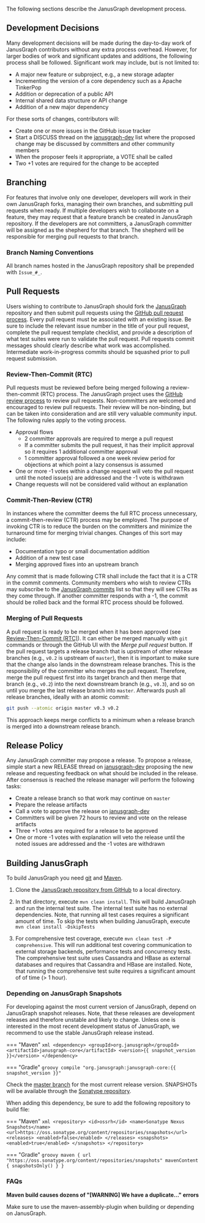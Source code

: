 The following sections describe the JanusGraph development process.

## Development Decisions

Many development decisions will be made during the day-to-day work of
JanusGraph contributors without any extra process overhead. However, for
larger bodies of work and significant updates and additions, the
following process shall be followed. Significant work may include, but
is not limited to:

- A major new feature or subproject, e.g., a new storage adapter
- Incrementing the version of a core dependency such as a Apache TinkerPop
- Addition or deprecation of a public API
- Internal shared data structure or API change
- Addition of a new major dependency

For these sorts of changes, contributors will:

- Create one or more issues in the GitHub issue tracker
- Start a DISCUSS thread on the [janusgraph-dev](https://groups.google.com/forum/#!forum/janusgraph-dev)
 list where the proposed change may be discussed by committers and other community members
- When the proposer feels it appropriate, a VOTE shall be called
- Two +1 votes are required for the change to be accepted

## Branching

For features that involve only one developer, developers will work in
their own JanusGraph forks, managing their own branches, and submitting
pull requests when ready. If multiple developers wish to collaborate on
a feature, they may request that a feature branch be created in
JanusGraph repository. If the developers are not committers, a
JanusGraph committer will be assigned as the shepherd for that branch.
The shepherd will be responsible for merging pull requests to that
branch.

### Branch Naming Conventions

All branch names hosted in the JanusGraph repository shall be prepended
with `Issue_#_`.

## Pull Requests

Users wishing to contribute to JanusGraph should fork the
[JanusGraph](https://github.com/janusgraph/janusgraph) repository and
then submit pull requests using the 
[GitHub pull request process](https://help.github.com/articles/creating-a-pull-request/).
Every pull request must be associated with an existing issue. Be sure to
include the relevant issue number in the title of your pull request,
complete the pull request template checklist, and provide a description
of what test suites were run to validate the pull request. Pull requests
commit messages should clearly describe what work was accomplished.
Intermediate work-in-progress commits should be squashed prior to pull
request submission.

### Review-Then-Commit (RTC)

Pull requests must be reviewed before being merged following a
review-then-commit (RTC) process. The JanusGraph project uses the
[GitHub review process](https://help.github.com/articles/about-pull-request-reviews/)
to review pull requests. Non-committers are welcomed and encouraged to
review pull requests. Their review will be non-binding, but can be taken
into consideration and are still very valuable community input. The
following rules apply to the voting process.

-   Approval flows
    -   2 committer approvals are required to merge a pull request
    -   If a committer submits the pull request, it has their implicit
        approval so it requires 1 additional committer approval
    -   1 committer approval followed a one week review period for
        objections at which point a lazy consensus is assumed
-   One or more -1 votes within a change request will veto the pull
    request until the noted issue(s) are addressed and the -1 vote is
    withdrawn
-   Change requests will not be considered valid without an explanation

### Commit-Then-Review (CTR)

In instances where the committer deems the full RTC process unnecessary,
a commit-then-review (CTR) process may be employed. The purpose of
invoking CTR is to reduce the burden on the committers and minimize the
turnaround time for merging trivial changes. Changes of this sort may
include:

- Documentation typo or small documentation addition
- Addition of a new test case
- Merging approved fixes into an upstream branch

Any commit that is made following CTR shall include the fact that it is
a CTR in the commit comments. Community members who wish to review CTRs
may subscribe to the [JanusGraph commits](https://groups.google.com/forum/#!forum/janusgraph-commits)
list so that they will see CTRs as they come through. If another
committer responds with a -1, the commit should be rolled back and the
formal RTC process should be followed.

### Merging of Pull Requests

A pull request is ready to be merged when it has been approved (see
[Review-Then-Commit (RTC)](#review-then-commit)). It can either be
merged manually with `git` commands or through the GitHub UI with the
*Merge pull request* button. If the pull request targets a release
branch that is upstream of other release branches (e.g., `v0.2` is
upstream of `master`), then it is important to make sure that the change
also lands in the downstream release branches. This is the
responsibility of the committer who merges the pull request. Therefore,
merge the pull request first into its target branch and then merge that
branch (e.g., `v0.2`) into the next downstream branch (e.g., `v0.3`), and
so on until you merge the last release branch into `master`. Afterwards
push all release branches, ideally with an atomic commit:

```bash
git push --atomic origin master v0.3 v0.2
```

This approach keeps merge conflicts to a minimum when a release branch
is merged into a downstream release branch.

## Release Policy

Any JanusGraph committer may propose a release. To propose a release,
simple start a new RELEASE thread on
[janusgraph-dev](https://groups.google.com/forum/#!forum/janusgraph-dev)
proposing the new release and requesting feedback on what should be
included in the release. After consensus is reached the release manager
will perform the following tasks:

-   Create a release branch so that work may continue on `master`
-   Prepare the release artifacts
-   Call a vote to approve the release on
    [janusgraph-dev](https://groups.google.com/forum/#!forum/janusgraph-dev)
-   Committers will be given 72 hours to review and vote on the release
    artifacts
-   Three +1 votes are required for a release to be approved
-   One or more -1 votes with explanation will veto the release until
    the noted issues are addressed and the -1 votes are withdrawn

## Building JanusGraph

To build JanusGraph you need [git](http://git-scm.com/) and
[Maven](http://maven.apache.org/).

1.  Clone the [JanusGraph repository from
    GitHub](https://github.com/JanusGraph/janusgraph) to a local
    directory.

2.  In that directory, execute `mvn clean install`. This will build
    JanusGraph and run the internal test suite. The internal test suite
    has no external dependencies. Note, that running all test cases
    requires a significant amount of time. To skip the tests when
    building JanusGraph, execute `mvn clean install -DskipTests`

3.  For comprehensive test coverage, execute
    `mvn clean test -P comprehensive`. This will run additional test
    covering communication to external storage backends, performance
    tests and concurrency tests. The comprehensive test suite uses
    Cassandra and HBase as external databases and requires that
    Cassandra and HBase are installed. Note, that running the
    comprehensive test suite requires a significant amount of of time
    (&gt; 1 hour).

### Depending on JanusGraph Snapshots

For developing against the most current version of JanusGraph, depend on
JanusGraph snapshot releases. Note, that these releases are development
releases and therefore unstable and likely to change. Unless one is
interested in the most recent development status of JanusGraph, we
recommend to use the stable JanusGraph release instead.

=== "Maven"
    ```xml
    <dependency>
        <groupId>org.janusgraph</groupId>
        <artifactId>janusgraph-core</artifactId>
        <version>{{ snapshot_version }}</version>
    </dependency>
    ```

=== "Gradle"
    ```groovy
    compile "org.janusgraph:janusgraph-core:{{ snapshot_version }}"
    ```

Check the [master branch](https://github.com/JanusGraph/janusgraph/tree/master) for the
most current release version. SNAPSHOTs will be available through the
[Sonatype repository](https://oss.sonatype.org/content/repositories/snapshots/org/janusgraph/).

When adding this dependency, be sure to add the following repository to build file:

=== "Maven"
    ```xml
    <repository>
      <id>ossrh</id>
      <name>Sonatype Nexus Snapshots</name>
      <url>https://oss.sonatype.org/content/repositories/snapshots</url>
      <releases>
        <enabled>false</enabled>
      </releases>
      <snapshots>
        <enabled>true</enabled>
      </snapshots>
    </repository>
    ```

=== "Gradle"
    ```groovy
    maven {
      url "https://oss.sonatype.org/content/repositories/snapshots"
      mavenContent {
        snapshotsOnly()
      }
    }
    ```

### FAQs

**Maven build causes dozens of "\[WARNING\] We have a duplicate…"
errors**

Make sure to use the maven-assembly-plugin when building or depending on
JanusGraph.